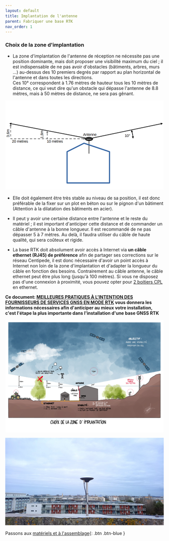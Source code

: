 ```yaml
---
layout: default
title: Implantation de l'antenne
parent: Fabriquer une base RTK
nav_order: 1
---
```


### Choix de la zone d'implantation

 * La zone d'implantation de l'antenne de réception ne nécessite pas une position dominante, mais doit proposer une visibilité maximum du ciel ; il est indispensable de ne pas avoir d'obstacles (bâtiments, arbres, murs ...) au-dessus des 10 premiers degrés par rapport au plan horizontal de l'antenne et dans toutes les directions.\
 Ces 10° correspondent à 1.76 mètres de hauteur tous les 10 mètres de distance, ce qui veut dire qu'un obstacle qui dépasse l'antenne de 8.8 mètres, mais à 50 mètres de distance, ne sera pas gênant.

  ![illustration pente 10°](/assets/images/implantation/antenne_10deg.png)

 * Elle doit également être très stable au niveau de sa position, il est donc préférable de la fixer sur un plot en béton ou sur le pignon d'un bâtiment (Attention à la dilatation des bâtiments en acier).

 * Il peut y avoir une certaine distance entre l'antenne et le reste du matériel ; il est important d'anticiper cette distance et de commander un câble d'antenne à la bonne longueur. Il est recommandé de ne pas dépasser 5 à 7 mètres. Au delà, il faudra utiliser du câble de haute qualité, qui sera coûteux et rigide.

 * La base RTK doit absolument avoir accès à Internet via **un câble ethernet (RJ45) de préférence** afin de partager ses corrections sur le réseau Centipede, il est donc nécessaire d'avoir un point accès à Internet non loin de la zone d'implantation et d'adapter la longueur du câble en fonction des besoins. Contrairement au câble antenne, le câble ethernet peut être plus long (jusqu'à 100 mètres). Si vous ne disposez pas d'une connexion à proximité, vous pouvez opter pour [2 boitiers CPL](https://www.boitiercpl.fr/) en ethernet.

 **Ce document: [MEILLEURES PRATIQUES À L’INTENTION DES FOURNISSEURS DE SERVICES GNSS EN MODE RTK](https://ressources-naturelles.canada.ca/sites/nrcan/files/earthsciences/pdf/MeilleuresPratiques_Station_de_Reference_GNSS(1).pdf) vous donnera les informations nécessaires afin d'anticiper au mieux votre installation, c'est l'étape la plus importante dans l'installation d'une base GNSS RTK**

![lienss](/assets/images/implantation/implantation_base_centipedeRTK.jpg)

![lienss](/assets/images/implantation/base_lienss.jpg)

Passons aux [matériels et à l'assemblage](Materiels){: .btn .btn-blue }
